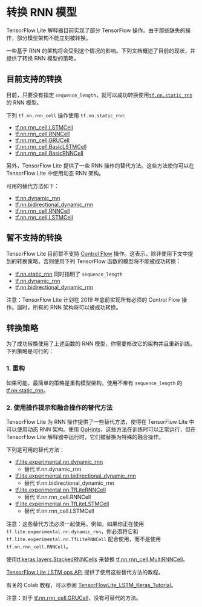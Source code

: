 # 转换 RNN 模型

TensorFlow Lite 解释器目前实现了部分 TensorFlow 操作。由于那些缺失的操作，部分模型架构不能立刻被转换。

一些基于 RNN 的架构将会受到这个情况的影响。下列文档概述了目前的现状，并提供了转换 RNN 模型的策略。

## 目前支持的转换

目前，只要没有指定 `sequence_length`，就可以成功转换使用[`tf.nn.static_rnn`](https://tensorflow.google.cn/api_docs/python/tf/nn/static_rnn) 的 RNN 模型。

下列 `tf.nn.rnn_cell` 操作使用 `tf.nn.static_rnn`:

*   [tf.nn.rnn_cell.LSTMCell](https://tensorflow.google.cn/api_docs/python/tf/nn/rnn_cell/LSTMCell)
*   [tf.nn.rnn_cell.RNNCell](https://tensorflow.google.cn/api_docs/python/tf/nn/rnn_cell/RNNCell)
*   [tf.nn.rnn_cell.GRUCell](https://tensorflow.google.cn/api_docs/python/tf/nn/rnn_cell/GRUCell)
*   [tf.nn.rnn_cell.BasicLSTMCell](https://tensorflow.google.cn/api_docs/python/tf/nn/rnn_cell/BasicLSTMCell)
*   [tf.nn.rnn_cell.BasicRNNCell](https://tensorflow.google.cn/api_docs/python/tf/nn/rnn_cell/BasicRNNCell)

另外，TensorFlow Lite 提供了一些 RNN 操作的替代方法。这些方法使你可以在 TensorFlow Lite 中使用动态 RNN 架构。

可用的替代方法如下：

*   [tf.nn.dynamic_rnn](https://tensorflow.google.cn/api_docs/python/tf/nn/dynamic_rnn)
*   [tf.nn.bidirectional_dynamic_rnn](https://tensorflow.google.cn/api_docs/python/tf/nn/bidirectional_dynamic_rnn)
*   [tf.nn.rnn_cell.RNNCell](https://tensorflow.google.cn/api_docs/python/tf/nn/rnn_cell/RNNCell)
*   [tf.nn.rnn_cell.LSTMCell](https://tensorflow.google.cn/api_docs/python/tf/nn/rnn_cell/LSTMCell)

## 暂不支持的转换

TensorFlow Lite 目前暂不支持 [Control Flow](https://tensorflow.google.cn/api_docs/cc/group/control-flow-ops) 操作。这表示，除非使用下文中提到的转换策略，否则使用下列 TensorFlow 函数的模型将不能被成功转换：

*   [tf.nn.static_rnn](https://tensorflow.google.cn/api_docs/python/tf/nn/static_rnn) 同时指明了 `sequence_length`
*   [tf.nn.dynamic_rnn](https://tensorflow.google.cn/api_docs/python/tf/nn/dynamic_rnn)
*   [tf.nn.bidirectional_dynamic_rnn](https://tensorflow.google.cn/api_docs/python/tf/nn/bidirectional_dynamic_rnn)

注意：TensorFlow Lite 计划在 2019 年底前实现所有必须的 Control Flow 操作。届时，所有的 RNN 架构将可以被成功转换。

## 转换策略

为了成功转换使用了上述函数的 RNN 模型，你需要修改它的架构并且重新训练。下列策略是可行的：

### 1. 重构

如果可能，最简单的策略是重构模型架构，使用不带有 `sequence_length` 的 [tf.nn.static_rnn](https://tensorflow.google.cn/api_docs/python/tf/nn/static_rnn)。

### 2. 使用操作提示和融合操作的替代方法

TensorFlow Lite 为 RNN 操作提供了一些替代方法，使得在 TensorFlow Lite 中可以使用动态 RNN 架构。使用 [OpHints](https://tensorflow.google.cn/lite/guide/ops_custom#converting_tensorflow_models_to_convert_graphs)，这些方法在训练时可以正常运行，但在 TensorFlow Lite 解释器中运行时，它们被替换为特殊的融合操作。

下列是可用的替代方法：

*   [tf.lite.experimental.nn.dynamic_rnn](https://github.com/tensorflow/tensorflow/blob/master/tensorflow/lite/experimental/examples/lstm/rnn.py#L41)
    *   替代 tf.nn.dynamic_rnn
*   [tf.lite.experimental.nn.bidirectional_dynamic_rnn](https://github.com/tensorflow/tensorflow/blob/master/tensorflow/lite/experimental/examples/lstm/rnn.py#L279)
    *   替代 tf.nn.bidirectional_dynamic_rnn
*   [tf.lite.experimental.nn.TfLiteRNNCell](https://github.com/tensorflow/tensorflow/blob/master/tensorflow/lite/experimental/examples/lstm/rnn_cell.py#L39)
    *   替代 tf.nn.rnn_cell.RNNCell
*   [tf.lite.experimental.nn.TfLiteLSTMCell](https://github.com/tensorflow/tensorflow/blob/master/tensorflow/lite/experimental/examples/lstm/rnn_cell.py#L159)
    *   替代 tf.nn.rnn_cell.LSTMCell


注意：这些替代方法必须一起使用。例如，如果你正在使用 `tf.lite.experimental.nn.dynamic_rnn`，你必须将它和 `tf.lite.experimental.nn.TfLiteRNNCell` 配合使用，而不是使用 `tf.nn.rnn_cell.RNNCell`。


使用[tf.keras.layers.StackedRNNCells](https://tensorflow.google.cn/api_docs/python/tf/keras/layers/StackedRNNCells) 来替换 [tf.nn.rnn_cell.MultiRNNCell](https://tensorflow.google.cn/api_docs/python/tf/nn/rnn_cell/MultiRNNCell)。


[TensorFlow Lite LSTM ops API](https://github.com/tensorflow/tensorflow/blob/master/tensorflow/lite/experimental/examples/lstm/g3doc/README.md) 提供了使用这些替代方法的教程。

有关的 Colab 教程，可以参阅 [TensorFlowLite_LSTM_Keras_Tutorial](https://github.com/tensorflow/tensorflow/blob/master/tensorflow/lite/experimental/examples/lstm/TensorFlowLite_LSTM_Keras_Tutorial.ipynb)。

注意：对于 [tf.nn.rnn_cell.GRUCell](https://tensorflow.google.cn/api_docs/python/tf/nn/rnn_cell/GRUCell)，没有可替代的方法。

